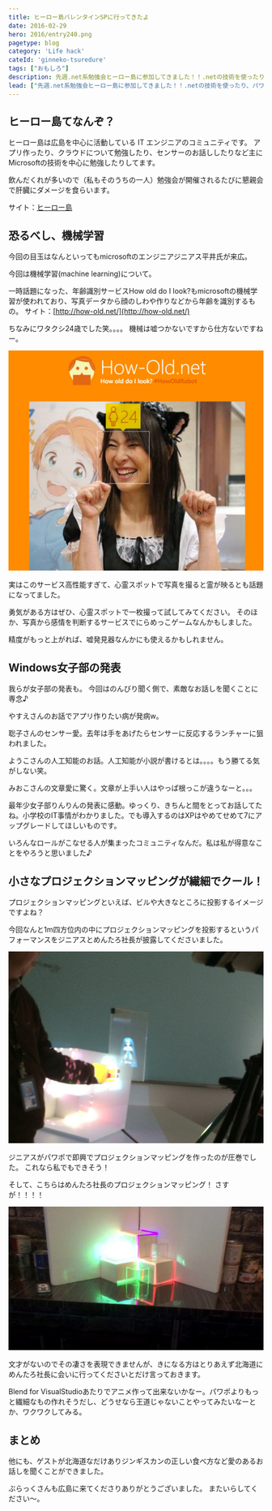 ```yaml
---
title: ヒーロー島バレンタインSPに行ってきたよ
date: 2016-02-29
hero: 2016/entry240.png
pagetype: blog
category: 'Life hack'
cateId: 'ginneko-tsuredure'
tags: ["おもしろ"]
description: 先週.net系勉強会ヒーロー島に参加してきました！！.netの技術を使ったり、パワポでプロジェクションマッピングしたり、新しい技術に触れたり超楽しかったです。
lead: ["先週.net系勉強会ヒーロー島に参加してきました！！.netの技術を使ったり、パワポでプロジェクションマッピングしたり、新しい技術に触れたり超楽しかったです。"]
---
```

## ヒーロー島てなんぞ？
ヒーロー島は広島を中心に活動している IT エンジニアのコミュニティです。
アプリ作ったり、クラウドについて勉強したり、センサーのお話ししたりなど主にMicrosoftの技術を中心に勉強したりしてます。

飲んだくれが多いので（私もそのうちの一人）勉強会が開催されるたびに懇親会で肝臓にダメージを食らいます。

サイト：[ヒーロー島](http://heroshima.jp/)
## 恐るべし、機械学習
今回の目玉はなんといってもmicrosoftのエンジニアジニアス平井氏が来広。

今回は機械学習(machine learning)について。

一時話題になった、年齢識別サービスHow old do I look?もmicrosoftの機械学習が使われており、写真データから顔のしわや作りなどから年齢を識別するもの。
サイト：[http://how-old.net/](http://how-old.net/)

ちなみにワタクシ24歳でした笑。。。。
機械は嘘つかないですから仕方ないですねー。

![かみーゆ見た目24歳](./images/2016/entry240-1.jpg)

実はこのサービス高性能すぎて、心霊スポットで写真を撮ると霊が映るとも話題になってました。

勇気がある方はぜひ、心霊スポットで一枚撮って試してみてください。
そのほか、写真から感情を判断するサービスでにらめっこゲームなんかもしました。

精度がもっと上がれば、嘘発見器なんかにも使えるかもしれません。

## Windows女子部の発表
我らが女子部の発表も。
今回はのんびり聞く側で、素敵なお話しを聞くことに専念♪

やすえさんのお話でアプリ作りたい病が発病w。

聡子さんのセンサー愛。去年は手をあげたらセンサーに反応するランチャーに狙われました。

ようこさんの人工知能のお話。人工知能が小説が書けるとは。。。。もう勝てる気がしない笑。

みおこさんの文章愛に驚く。文章が上手い人はやっぱ根っこが違うなーと。。。

最年少女子部りんりんの発表に感動。ゆっくり、きちんと間をとってお話してたね。小学校のIT事情がわかりました。でも導入するのはXPはやめてせめて7にアップグレードしてほしいものです。

いろんなロールがこなせる人が集まったコミュニティなんだ。私は私が得意なことをやろうと思いました♪

## 小さなプロジェクションマッピングが繊細でクール！
プロジェクションマッピングといえば、ビルや大きなところに投影するイメージですよね？

今回なんと1m四方位内の中にプロジェクションマッピングを投影するというパフォーマンスをジニアスとめんたろ社長が披露してくださいました。

![かみーゆ見た目24歳](./images/2016/entry240-2.jpg)

ジニアスがパワポで即興でプロジェクションマッピングを作ったのが圧巻でした。
これなら私でもできそう！

そして、こちらはめんたろ社長のプロジェクションマッピング！
さすが！！！！

![かみーゆ見た目24歳](./images/2016/entry240-3.jpg)

文才がないのでその凄さを表現できませんが、きになる方はとりあえず北海道にめんたろ社長に会いに行ってくださいとだけ言っておきます。

Blend for VisualStudioあたりでアニメ作って出来ないかなー。パワポよりもっと繊細なもの作れそうだし、どうせなら王道じゃないことやってみたいなーとか、ワクワクしてみる。

## まとめ
他にも、ゲストが北海道なだけありジンギスカンの正しい食べ方など愛のあるお話しを聞くことができました。

ぶらっくさんも広島に来てくださりありがとうございました。
またいらしてください〜。
